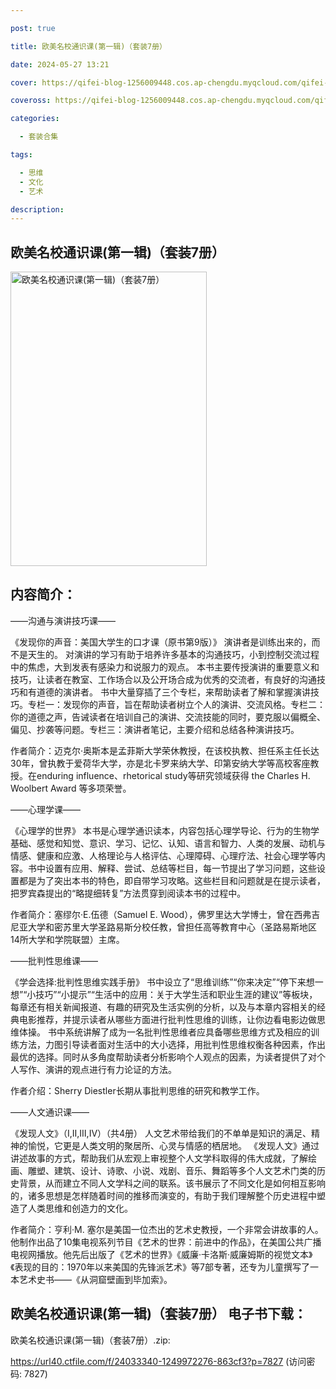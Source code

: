 ```yaml
---

post: true

title: 欧美名校通识课(第一辑)（套装7册）

date: 2024-05-27 13:21

cover: https://qifei-blog-1256009448.cos.ap-chengdu.myqcloud.com/qifei-blog/65eecdde9f345e8d035df73d.jpg

coveross: https://qifei-blog-1256009448.cos.ap-chengdu.myqcloud.com/qifei-blog/65eecdde9f345e8d035df73d.jpg

categories:

  - 套装合集

tags:

  - 思维
  - 文化
  - 艺术

description:
---
```


## 欧美名校通识课(第一辑)（套装7册）
<img alt="欧美名校通识课(第一辑)（套装7册） " class="aligncenter loading" data-was-processed="true" decoding="async" fetchpriority="high" height="471" src="https://qifei-blog-1256009448.cos.ap-chengdu.myqcloud.com/qifei-blog/65eecdde9f345e8d035df73d.jpg " style="cursor: zoom-in;" width="314"/>

## 内容简介：

——沟通与演讲技巧课——<br/>

《发现你的声音：美国大学生的口才课（原书第9版）》 演讲者是训练出来的，而不是天生的。 对演讲的学习有助于培养许多基本的沟通技巧，小到控制交流过程中的焦虑，大到发表有感染力和说服力的观点。 本书主要传授演讲的重要意义和技巧，让读者在教室、工作场合以及公开场合成为优秀的交流者，有良好的沟通技巧和有道德的演讲者。 书中大量穿插了三个专栏，来帮助读者了解和掌握演讲技巧。专栏一：发现你的声音，旨在帮助读者树立个人的演讲、交流风格。专栏二：你的道德之声，告诫读者在培训自己的演讲、交流技能的同时，要克服以偏概全、偏见、抄袭等问题。专栏三：演讲者笔记，主要介绍和总结各种演讲技巧。<br/>

作者简介：迈克尔·奥斯本是孟菲斯大学荣休教授，在该校执教、担任系主任长达30年，曾执教于爱荷华大学，亦是北卡罗来纳大学、印第安纳大学等高校客座教授。在enduring influence、rhetorical study等研究领域获得 the Charles H. Woolbert Award 等多项荣誉。<br/>

——心理学课——<br/>

《心理学的世界》 本书是心理学通识读本，内容包括心理学导论、行为的生物学基础、感觉和知觉、意识、学习、记忆、认知、语言和智力、人类的发展、动机与情感、健康和应激、人格理论与人格评估、心理障碍、心理疗法、社会心理学等内容。书中设置有应用、解释、尝试、总结等栏目，每一节提出了学习问题，这些设置都是为了突出本书的特色，即自带学习攻略。这些栏目和问题就是在提示读者，把罗宾森提出的“略提细转复”方法贯穿到阅读本书的过程中。<br/>

作者简介：塞缪尔·E.伍德（Samuel E. Wood），佛罗里达大学博士，曾在西弗吉尼亚大学和密苏里大学圣路易斯分校任教，曾担任高等教育中心（圣路易斯地区14所大学和学院联盟）主席。<br/>

——批判性思维课——<br/>

《学会选择:批判性思维实践手册》 书中设立了“思维训练”“你来决定”“停下来想一想”“小技巧”“小提示”“生活中的应用：关于大学生活和职业生涯的建议”等板块，每章还有相关新闻报道、有趣的研究及生活实例的分析，以及与本章内容相关的经典电影推荐，并提示读者从哪些方面进行批判性思维的训练，让你边看电影边做思维体操。 书中系统讲解了成为一名批判性思维者应具备哪些思维方式及相应的训练方法，力图引导读者面对生活中的大小选择，用批判性思维权衡各种因素，作出最优的选择。同时从多角度帮助读者分析影响个人观点的因素，为读者提供了对个人写作、演讲的观点进行有力论证的方法。<br/>

作者介绍：Sherry Diestler长期从事批判思维的研究和教学工作。<br/>

——人文通识课——<br/>

《发现人文》（Ⅰ,Ⅱ,Ⅲ,Ⅳ）（共4册） 人文艺术带给我们的不单单是知识的满足、精神的愉悦，它更是人类文明的聚居所、心灵与情感的栖居地。 《发现人文》通过讲述故事的方式，帮助我们从宏观上审视整个人文学科取得的伟大成就，了解绘画、雕塑、建筑、设计、诗歌、小说、戏剧、音乐、舞蹈等多个人文艺术门类的历史背景，从而建立不同人文学科之间的联系。该书展示了不同文化是如何相互影响的，诸多思想是怎样随着时间的推移而演变的，有助于我们理解整个历史进程中塑造了人类思维和创造力的文化。<br/>

作者简介：亨利·M. 塞尔是美国一位杰出的艺术史教授，一个非常会讲故事的人。他制作出品了10集电视系列节目《艺术的世界：前进中的作品》，在美国公共广播电视网播放。他先后出版了《艺术的世界》《威廉·卡洛斯·威廉姆斯的视觉文本》《表现的目的：1970年以来美国的先锋派艺术》等7部专著，还专为儿童撰写了一本艺术史书——《从洞窟壁画到毕加索》。

## 欧美名校通识课(第一辑)（套装7册） 电子书下载：



欧美名校通识课(第一辑)（套装7册）.zip: 

https://url40.ctfile.com/f/24033340-1249972276-863cf3?p=7827 (访问密码: 7827)
